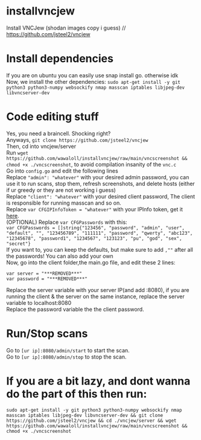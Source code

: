 # installvncjew
Install VNCJew (shodan images copy i guess) // https://github.com/jsteel2/vncjew <br>

# Install dependencies
If you are on ubuntu you can easily use snap install go. otherwise idk <br>
Now, we install the other dependencies: `sudo apt-get install -y git python3 python3-numpy websockify nmap masscan iptables libjpeg-dev libvncserver-dev`
# Code editing stuff
Yes, you need a braincell. Shocking right?<br>
Anyways, `git clone https://github.com/jsteel2/vncjew`<br>
Then, cd into vncjew/server<br>
Run `wget https://github.com/wawaloll/installvncjew/raw/main/vncscreenshot && chmod +x ./vncscreenshot`, to avoid compilation insanity of the `vnc.c`<br>
Go into `config.go` and edit the following lines<br>
Replace `"admin": "whatever"` with your desired admin password, you can use it to run scans, stop them, refresh screenshots, and delete hosts (either if ur greedy or they are not working i guess)<br>
Replace `"client": "whatever"` with your desired client password, The client is responsible for running masscan and so on.<br>
Replace `var CFGIPInfoToken = "whatever"` with your IPInfo token, get it [here](https://ipinfo.io/).<br>
(OPTIONAL) Replace `var CFGPasswords` with this:<br>
`var CFGPasswords = []string{"123456", "password", "admin", "user", "default", "", "123456789", "111111", "password", "qwerty", "abc123", "12345678", "password1", "1234567", "123123", "pu", "god", "sex", "secret"}`<br>
If you want to, you can keep the defaults, but make sure to add `,""` after all the passwords! You can also add your own<br>
Now, go into the client folder,the main.go file, and edit these 2 lines:<br>
```
var server = "***REMOVED***"
var password = "***REMOVED***"
```
Replace the server variable with your server IP(and add :8080), if you are running the client & the server on the same instance, replace the server variable to localhost:8080<br>
Replace the password variable the the client password.<br>

# Run/Stop scans
Go to `[ur ip]:8080/admin/start` to start the scan.<br>
Go to `[ur ip]:8080/admin/stop` to stop the scan.

# If you are a bit lazy, and dont wanna do the part of this then run:
`sudo apt-get install -y git python3 python3-numpy websockify nmap masscan iptables libjpeg-dev libvncserver-dev && git clone https://github.com/jsteel2/vncjew && cd ./vncjew/server && wget https://github.com/wawaloll/installvncjew/raw/main/vncscreenshot && chmod +x ./vncscreenshot`

